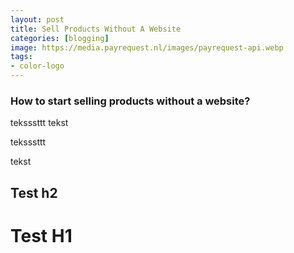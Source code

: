 ```yaml
---
layout: post
title: Sell Products Without A Website
categories: [blogging]
image: https://media.payrequest.nl/images/payrequest-api.webp
tags:
- color-logo
---
```


### How to start selling products without a website?


teksssttt
tekst

teksssttt

tekst

## Test h2

# Test H1

